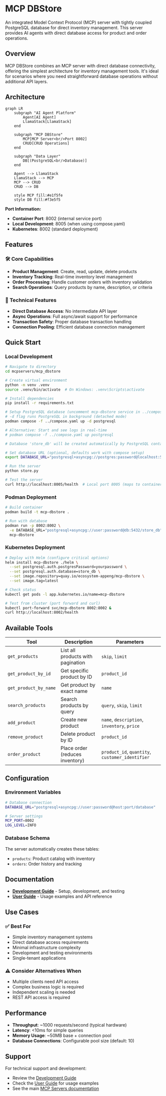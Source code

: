 # MCP DBStore

An integrated Model Context Protocol (MCP) server with tightly coupled PostgreSQL database for direct inventory management. This server provides AI agents with direct database access for product and order operations.

## Overview

MCP DBStore combines an MCP server with direct database connectivity, offering the simplest architecture for inventory management tools. It's ideal for scenarios where you need straightforward database operations without additional API layers.

## Architecture

```mermaid
graph LR
    subgraph "AI Agent Platform"
        Agent[AI Agent]
        LlamaStack[LlamaStack]
    end

    subgraph "MCP DBStore"
        MCP[MCP Server<br/>Port 8002]
        CRUD[CRUD Operations]
    end

    subgraph "Data Layer"
        DB[(PostgreSQL<br/>Database)]
    end

    Agent --> LlamaStack
    LlamaStack --> MCP
    MCP --> CRUD
    CRUD --> DB

    style MCP fill:#e1f5fe
    style DB fill:#f3e5f5
```

**Port Information:**
- **Container Port**: 8002 (internal service port)
- **Local Development**: 8005 (when using compose.yaml)
- **Kubernetes**: 8002 (standard deployment)

## Features

### 🛠️ **Core Capabilities**
- **Product Management**: Create, read, update, delete products
- **Inventory Tracking**: Real-time inventory level management
- **Order Processing**: Handle customer orders with inventory validation
- **Search Operations**: Query products by name, description, or criteria

### 🔧 **Technical Features**
- **Direct Database Access**: No intermediate API layer
- **Async Operations**: Full async/await support for performance
- **Transaction Safety**: Proper database transaction handling
- **Connection Pooling**: Efficient database connection management

## Quick Start

### Local Development
```bash
# Navigate to directory
cd mcpservers/mcp_dbstore

# Create virtual environment
python -m venv .venv
source .venv/bin/activate  # On Windows: .venv\Scripts\activate

# Install dependencies
pip install -r requirements.txt

# Setup PostgreSQL database (uncomment mcp-dbstore service in ../compose.yaml for full setup)
# -d flag runs PostgreSQL in background (detached mode)
podman compose -f ../compose.yaml up -d postgresql

# Alternative: Start and see logs in real-time
# podman compose -f ../compose.yaml up postgresql

# Database 'store_db' will be created automatically by PostgreSQL container

# Set database URL (optional, defaults work with compose setup)
export DATABASE_URL="postgresql+asyncpg://postgres:password@localhost:5432/store_db"

# Run the server
python store.py

# Test the server
curl http://localhost:8005/health  # Local port 8005 (maps to container port 8002)
```

### Podman Deployment
```bash
# Build container
podman build -t mcp-dbstore .

# Run with database
podman run -p 8002:8002 \
  -e DATABASE_URL="postgresql+asyncpg://user:password@db:5432/store_db" \
  mcp-dbstore
```

### Kubernetes Deployment
```bash
# Deploy with Helm (configure critical options)
helm install mcp-dbstore ./helm \
  --set postgresql.auth.postgresPassword=yourpassword \
  --set postgresql.auth.database=store_db \
  --set image.repository=quay.io/ecosystem-appeng/mcp-dbstore \
  --set image.tag=latest

# Check status
kubectl get pods -l app.kubernetes.io/name=mcp-dbstore

# Test from cluster (port forward and curl)
kubectl port-forward svc/mcp-dbstore 8002:8002 &
curl http://localhost:8002/health
```

## Available Tools

| Tool | Description | Parameters |
|------|-------------|------------|
| `get_products` | List all products with pagination | `skip`, `limit` |
| `get_product_by_id` | Get specific product by ID | `product_id` |
| `get_product_by_name` | Get product by exact name | `name` |
| `search_products` | Search products by query | `query`, `skip`, `limit` |
| `add_product` | Create new product | `name`, `description`, `inventory`, `price` |
| `remove_product` | Delete product by ID | `product_id` |
| `order_product` | Place order (reduces inventory) | `product_id`, `quantity`, `customer_identifier` |

## Configuration

### Environment Variables
```bash
# Database connection
DATABASE_URL="postgresql+asyncpg://user:password@host:port/database"

# Server settings
MCP_PORT=8002
LOG_LEVEL=INFO
```

### Database Schema
The server automatically creates these tables:
- `products`: Product catalog with inventory
- `orders`: Order history and tracking

## Documentation

- **[Development Guide](DEVGUIDE.md)** - Setup, development, and testing
- **[User Guide](USERGUIDE.md)** - Usage examples and API reference

## Use Cases

### ✅ **Best For**
- Simple inventory management systems
- Direct database access requirements
- Minimal infrastructure complexity
- Development and testing environments
- Single-tenant applications

### ⚠️ **Consider Alternatives When**
- Multiple clients need API access
- Complex business logic is required
- Independent scaling is needed
- REST API access is required

## Performance

- **Throughput**: ~1000 requests/second (typical hardware)
- **Latency**: <10ms for simple queries
- **Memory Usage**: ~50MB base + connection pool
- **Database Connections**: Configurable pool size (default: 10)

## Support

For technical support and development:
- Review the [Development Guide](DEVGUIDE.md)
- Check the [User Guide](USERGUIDE.md) for usage examples
- See the main [MCP Servers documentation](../README.md)
